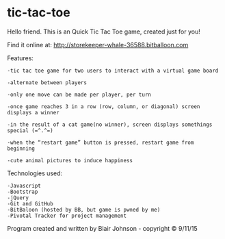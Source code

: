 # tic-tac-toe

Hello friend. This is an Quick Tic Tac Toe game, created just for you! 

Find it online at: http://storekeeper-whale-36588.bitballoon.com


Features:

	-tic tac toe game for two users to interact with a virtual game board

	-alternate between players

	-only one move can be made per player, per turn

	-once game reaches 3 in a row (row, column, or diagonal) screen displays a winner

	-in the result of a cat game(no winner), screen displays somethings special (=^.^=)

	-when the “restart game” button is pressed, restart game from beginning

	-cute animal pictures to induce happiness


Technologies used:

	-Javascript
	-Bootstrap
	-jQuery
	-Git and GitHub
	-BitBaloon (hosted by BB, but game is pwned by me)
	-Pivotal Tracker for project management 






Program created and written by Blair Johnson - copyright © 9/11/15 
